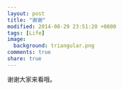 ```yaml
---
layout: post
title: "谢谢"
modified: 2014-08-29 23:51:20 +0800
tags: [Life]
image:
  background: triangular.png
comments: true 
share: true
---
```


谢谢大家来看哦。
